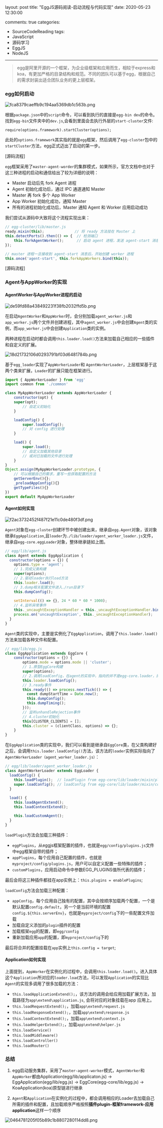 layout: post
title: "EggJS源码阅读-启动流程与代码实现"
date: 2020-05-23 12:30:00
<!-- banner: http://oqcytejyk.bkt.clouddn.com/post-bg-javascript%E7%9A%84%E5%89%AF%E6%9C%AC.jpg -->
comments: true
categories: 
- SourceCodeReading
tags:
- JavaScript
- 源码学习
- EggJS
- NodeJS
---

>egg是阿里开源的一个框架，为企业级框架和应用而生，相较于express和koa，有更加严格的目录结构和规范。不同的团队可以基于egg，根据自己的需求封装出适合团队业务的更上层框架。

### egg如何启动

![fca8379caeffb9c194aa5369db1c563b.png](https://app.yinxiang.com/files/common-services/binary-datas/c2VydmljZVR5cGU9MiZzZXJ2aWNlRGF0YT17Im5vdGVHdWlkIjoiZDc4MmQxN2MtM2FjYS00MDZhLTk4MDktOGRmMzMwY2M3ZGQxIiwicmVzb3VyY0d1aWQiOiJiMzZlODM2OS0xNzY1LTQzOTEtOTAzOC0zN2Q0NmE0NWVjNjAifQ==)

根据`package.json`中的`script`命令，可以看到执行的直接是`egg-bin dev`的命令。找到`egg-bin`文件夹中的`dev.js`,会看到里面会去执行外层的`start-cluster`文件:

```javasript
require(options.framework).startCluster(options);
```

此处的`options.framework`其实指的就是`egg`框架，然后调用了`egg-cluster`包中的`startCluster`方法，egg正式迈出了启动的第一步。

[源码流程]

`egg`框架采用了`master-agent-worder`的集群模式，如果所示，官方文档中也对于这三种进程的启动和通信给出了较为详细的说明：

- Master 启动后先 fork Agent 进程
- Agent 初始化成功后，通过 IPC 通道通知 Master
- Master 再 fork 多个 App Worker
- App Worker 初始化成功，通知 Master
- 所有的进程初始化成功后，Master 通知 Agent 和 Worker 应用启动成功

我们尝试从源码中大致将这个流程实现出来：

```javascript
// egg-cluster/lib/master.js
ready.mixin(this);              // 将 ready 方法挂在 Master 上
this.detectPorts().then(() => {  // 检测端口
    this.forkAgentWorker();      // 启动 agent 进程，发送 agent-start 消息给 master 进程
});

// master 进程一旦接收到 agent-start 消息后，开始创建 worker 进程
this.once('agent-start', this.forkAppWorkers.bind(this));
```

[源码流程]

### Agent与AppWorker的实现

#### AgentWorker与AppWorker进程的启动

![de59fd88a438492231f38fb2032ffd5b.png](https://app.yinxiang.com/files/common-services/binary-datas/c2VydmljZVR5cGU9MiZzZXJ2aWNlRGF0YT17Im5vdGVHdWlkIjoiZDc4MmQxN2MtM2FjYS00MDZhLTk4MDktOGRmMzMwY2M3ZGQxIiwicmVzb3VyY0d1aWQiOiI3ZmViNGFmYS1kMzNlLTQ1MDgtYjAyNi0wYWIyOGRkMDc2Y2MifQ==)


在启动`AgentWorker`和`AppWorker`时，会分别加载`agent_worker.js`和`app_worker.js`两个文件并创建进程，其中`agent_worker.js`中会创建`Agent`类的实例，而`app_worker.js`中会创建`Application`类的实例。

两种进程在启动时都会调用`this.loader.load()`方法来加载自己相应的一些插件和自定义的扩展。

![18d21732106d0293791bf03d6481784b.png](https://app.yinxiang.com/files/common-services/binary-datas/c2VydmljZVR5cGU9MiZzZXJ2aWNlRGF0YT17Im5vdGVHdWlkIjoiZDc4MmQxN2MtM2FjYS00MDZhLTk4MDktOGRmMzMwY2M3ZGQxIiwicmVzb3VyY0d1aWQiOiI0MDczM2IwZi04OTc0LTQxNzctYjM4Zi0zN2I0MTE3ZGQ2MjAifQ==)

基于`egg_loader`实现了`AppWorkerLoader`和 `AgentWorkerLoader`，上层框架基于这两个类来扩展，`Loader`的扩展只能在框架进行。

```javascript
import { AppWorkerLoader } from 'egg'
import common from './common'

class MyAppWorkerLoader extends AppWorkerLoader {
    constructor(opt) {
    super(opt);
        // 自定义初始化
    }

    loadConfig() {
        super.loadConfig();
        // 对 config 进行处理
    }

    load() {
        super.load();
        // 自定义加载其他目录
        // 或对已加载的文件进行处理
    }
}
Object.assign(MyAppWorkerLoader.prototype, {
    // 可以根据自己的需求，重写一些获取配置的方法
    getServerEnv(){};
    _preloadAppConfig(){}
    getTypeFiles(){}
})
export default MyAppWorkerLoader
```

#### Agent如何实现

![f2ac3732452f487f21e11c0de480f3df.png](https://app.yinxiang.com/files/common-services/binary-datas/c2VydmljZVR5cGU9MiZzZXJ2aWNlRGF0YT17Im5vdGVHdWlkIjoiZDc4MmQxN2MtM2FjYS00MDZhLTk4MDktOGRmMzMwY2M3ZGQxIiwicmVzb3VyY0d1aWQiOiJmMTAwMWJlZi05OWMwLTQ3Y2MtYjk3NS1kYmZiNjI1N2VkNjMifQ==)

`Agent`对象在`egg-cluster`创建环节中被创建出来，继承自`egg.Agent`对象，该对象继承`EggApplication`,且`loader`为`./lib/loader/agent_worker_loader.js`文件，继承自`egg-core.eggLoader`对象，整体继承链如上图。

```javascript
// egg/lib/agent.js
class Agent extends EggApplication {
  constructor(options = {}) {
    options.type = 'agent';
    // 1.完成父类构建
    super(options);
    // 2.驱动loader执行load方法
    this.loader.load();
    // 3.dump相关配置文件进入./run目录下
    this.dumpConfig();
    
    setInterval(() => {}, 24 * 60 * 60 * 1000);
    // 4.监听异常事件
    this._uncaughtExceptionHandler = this._uncaughtExceptionHandler.bind(this);
    process.on('uncaughtException', this._uncaughtExceptionHandler);
  }
}
```

`Agent`类的实现中，主要是实例化了`EggApplication`，调用了`this.loader.load()`方法来加载各种文件和配置。

```javascript
// egg/lib/egg.js
class EggApplication extends EggCore {
    constructor(options = {}) {
        options.mode = options.mode || 'cluster';
        // 1.原型EggCore构建
        super(options);
        // 2.调用loadConfig，在agent的实现中，指向的并不是egg-core.loader，而是agent_worker_loader
        this.loader.loadConfig();
        // 3.ready事件
        this.ready(() => process.nextTick(() => {
          const dumpStartTime = Date.now();
          this.dumpConfig();
          this.dumpTiming();
        }));
        // 监听unhandleRejection事件
        // 4.cluster初始化
        this[CLUSTER_CLIENTS] = [];
        this.cluster = (clientClass, options) => {};
    }
}
```

在`EggApplication`类的实现中，我们可以看到是继承自`EggCore`类，在父类构建好之后，会调用`this.loader.loadConfig()`方法，该方法的`loader`实例实际指向了`AgentWorkerLoader（agent_worker_loader.js）`：

```javascript
// egg/lib/loader/agent_worker_loader.js
class AgentWorkerLoader extends EggLoader {
  loadConfig() {
    this.loadPlugin();  // loadPlugin from egg-core/lib/loader/mixin/plgin.js
    super.loadConfig(); // loadConfig from egg-core/lib/loader/mixin/config.js
  }
  
  load() {
    this.loadAgentExtend();
    this.loadContextExtend();

    this.loadCustomAgent();
  }
}
```

`loadPlugin`方法会加载三种插件：
- `eggPlugins`，从eggjs框架配置的插件，也就是`egg/config/plugins.js`文件中egg框架自带的插件；
- `appPlugins`，每个应用自己配置的插件，也就是`myproject/config/plugins.js`，用户可以自定义配置一些特殊的插件；
- `customPlugins`，应用启动命令中参数EGG_PLUGINS值所代表的插件；

最后会将这三种插件都挂在app实例上：`this.plugins = enablePlugins`;

`loadConfig`方法会加载三种配置：
- `appConfig`，每个应用自己独有的配置，其中会按顺序加载两个配置，一个是默认配置`config.default`，另一个是当前环境的配置`config.${this.serverEnv}`，也就是`myproject/config`下的一些配置文件加载
- 加载自定义添加的`plugin`插件的配置
- 加载框架`egg`的配置，即`egg/config`
- 重新加载应用`app`的配置，即`myproject/config`下的

最后将合并的配置挂载在`app`实例上`this.config = target`;

#### Application如何实现

上面提到，`AppWorker`在实例化的过程中，会调用`this.loader.load()`。进入具体这个`Application`所对应的`loader.load`方法，可以发现`Application`的实现比`Agent`的实现多调用了很多加载的方法：

- `this.loadApplicationExtend();`，该方法的调用会给应用加载扩展方法，加载路径为`app\extend\application.js`, 会将对应的对象挂载在app 应用上。
- `this.loadRequestExtend();`，加载`app\extend\request.js`
- `this.loadResponseExtend();`，加载`app\extend\response.js`
- `this.loadContextExtend();`，加载`app\extend\context.js`
- `this.loadHelperExtend();`，加载`app\extend\helper.js`
- `this.loadService()`
- `this.loadMiddleware()`
- `this.loadController()`
- `this.loadRouter()`

### 总结

1. egg启动服务集群，采用了`master-agent-worker`模式，`AgentWorker`和`AppWorker`都由Application(egg/lib/applicaton.js) -> EggApplication(egg/lib/egg.js) -> EggCore(egg-core/lib/egg.js) -> KoaApplication(koa)原型链进行继承

2. `Agent`和`Application`在实例化的过程中，都会调用相应的Loader去加载自己所需的插件和配置，且加载顺序严格按照**插件plugin-框架framework-应用application**这样一个顺序

![0464781205f05b89c1b8807280114dd8.png](https://app.yinxiang.com/files/common-services/binary-datas/c2VydmljZVR5cGU9MiZzZXJ2aWNlRGF0YT17Im5vdGVHdWlkIjoiZDc4MmQxN2MtM2FjYS00MDZhLTk4MDktOGRmMzMwY2M3ZGQxIiwicmVzb3VyY0d1aWQiOiIwZGM3ZmY3Mi1iZjM1LTQzZDMtODE1Ni0wMDk2YmQyY2FiMDUifQ==)
